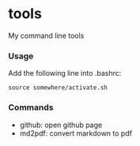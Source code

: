 # tools

My command line tools

### Usage

Add the following line into .bashrc:
```
source somewhere/activate.sh
```

### Commands

* github: open github page
* md2pdf: convert markdown to pdf
